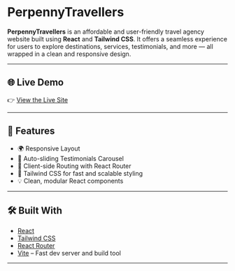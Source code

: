 # PerpennyTravellers

**PerpennyTravellers** is an affordable and user-friendly travel agency website built using **React** and **Tailwind CSS**. It offers a seamless experience for users to explore destinations, services, testimonials, and more — all wrapped in a clean and responsive design.

---

## 🌐 Live Demo

👉 [View the Live Site](https://ruchibadkur.github.io/PerpennyTravellers/)

---

## 🚀 Features

- 🌍 Responsive Layout
- 💬 Auto-sliding Testimonials Carousel
- 🚦 Client-side Routing with React Router
- 🎨 Tailwind CSS for fast and scalable styling
- 💡 Clean, modular React components

---

## 🛠️ Built With

- [React](https://reactjs.org/)
- [Tailwind CSS](https://tailwindcss.com/)
- [React Router](https://reactrouter.com/)
- [Vite](https://vitejs.dev/) – Fast dev server and build tool

---
